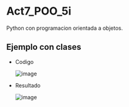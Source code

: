 # Act7_POO_5i
Python con programacion orientada a objetos.

## Ejemplo con clases

- Codigo

  ![image](https://github.com/user-attachments/assets/20da24d9-07a1-4ca2-b067-81f9aa5830a6)

- Resultado

  ![image](https://github.com/user-attachments/assets/c26fbae5-a49f-486d-96eb-395ba806f946)
